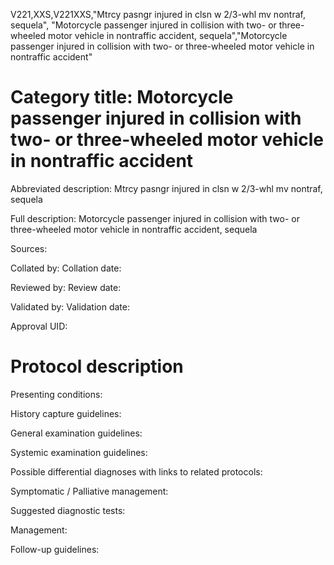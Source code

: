 V221,XXS,V221XXS,"Mtrcy pasngr injured in clsn w 2/3-whl mv nontraf, sequela", "Motorcycle passenger injured in collision with two- or three-wheeled motor vehicle in nontraffic accident, sequela","Motorcycle passenger injured in collision with two- or three-wheeled motor vehicle in nontraffic accident"
# Category title: Motorcycle passenger injured in collision with two- or three-wheeled motor vehicle in nontraffic accident

Abbreviated description: Mtrcy pasngr injured in clsn w 2/3-whl mv nontraf, sequela

Full description: Motorcycle passenger injured in collision with two- or three-wheeled motor vehicle in nontraffic accident, sequela

Sources:

Collated by:
Collation date:

Reviewed by:
Review date:

Validated by:
Validation date:

Approval UID:

# Protocol description

Presenting conditions:

History capture guidelines:

General examination guidelines:

Systemic examination guidelines:

Possible differential diagnoses with links to related protocols:

Symptomatic / Palliative management:

Suggested diagnostic tests:

Management:

Follow-up guidelines:
